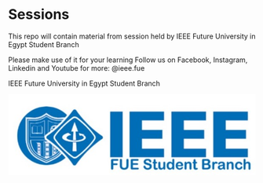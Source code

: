 # Sessions
This repo will contain material from session held by IEEE Future University in Egypt Student Branch

Please make use of it for your learning 
Follow us on Facebook, Instagram, Linkedin and Youtube for more: @ieee.fue

IEEE Future University in Egypt Student Branch


![alt text](IEEE_FUE_logo.jpg "Our Logo")
